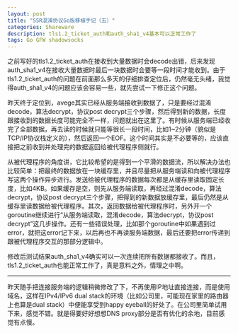 ```yaml
---
layout: post
title: "SSR混淆协议Go版移植手记（五）"
categories: Shareware
description: tls1.2_ticket_auth和auth_sha1_v4基本可以正常工作了
tags: Go GFW shadowsocks 
---
```


之前写好的tls1.2_ticket_auth在接收到大量数据时会decode出错，后来发现auth_sha1_v4在接收大量数据时最后一块数据时会要等一段时间才能收到。由于tls1.2_ticket_auth的问题在前面那么多天的仔细排查定位后，仍然毫无头绪，我觉得auth_sha1_v4的问题应该会容易一些，就先尝试一下修正这个问题。

昨天终于定位到，avege其实已经从服务端接收到数据了，只是要经过混淆decode，算法decrypt，协议post decrypt三个步骤，然后得到新的数据，长度跟接收到的数据长度可能完全不一样，问题就出在这里了。有时候从服务端已经收完了全部数据，再去读的时候就只能等很长一段时间，比如1~2分钟（貌似是TCP/IP协议栈定义的），然后返回一个EOF。这个时间其实是不必要等的，应该直接把之前收到并处理完的数据返回给被代理程序侧就行。

从被代理程序的角度讲，它比较希望的是得到一个平滑的数据流，所以解决办法也比较简单：把最终的数据放在一块缓存里，并且尽量把从服务端读和向被代理程序写这两个操作异步进行。发送给被代理程序的数据每次都是从缓存里读取固定长度，比如4KB。如果缓存是空，则先从服务端读取，再经过混淆decode，算法decrypt，协议post decrypt三个步骤，把得到的新数据放缓存里，最后仍然是从缓存里读数据给被代理程序。其次，返回数据给被代理程序时，另外开一个goroutine继续进行“从服务端读取，混淆decode，算法decrypt，协议post decrypt”这几步操作。还有一些错误处理，比如那个goroutine中如果遇到过error，就把这error记下来，以后再也不再读服务端数据，最后还要把error传递到跟被代理程序交互的那部分逻辑中。

修改后测试结果auth_sha1_v4确实可以一次连续把所有数据都接收了。而且，tls1.2_ticket_auth也能正常工作了，真是意料之外，情理之中啊。

----

昨天随手把连接服务端的逻辑稍微修改了下，不再使用IP地址直接连接，而是使用域名，这样在IPv4/IPv6 dual stack的环境（比如公司里，可能现在家里的路由器上也算是dual stack）中便能享受到happy eyeball的好处了。在公司里简单试用下来，感觉不错。就是得要好好想想DNS proxy部分是否有优化的余地，目前感觉有点慢。